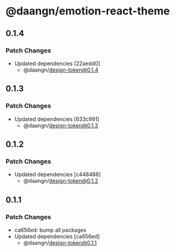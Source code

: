# @daangn/emotion-react-theme

## 0.1.4

### Patch Changes

- Updated dependencies [22aedd0]
  - @daangn/design-token@0.1.4

## 0.1.3

### Patch Changes

- Updated dependencies [633c991]
  - @daangn/design-token@0.1.3

## 0.1.2

### Patch Changes

- Updated dependencies [c448488]
  - @daangn/design-token@0.1.2

## 0.1.1

### Patch Changes

- ca656ed: bump all packages
- Updated dependencies [ca656ed]
  - @daangn/design-token@0.1.1
